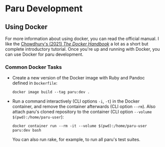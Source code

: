 # Paru Development

## Using Docker

For more information about using docker, you can read the official manual. I
like the [Chowdhury's (2021) *The Docker
Handbook*](https://www.freecodecamp.org/news/the-docker-handbook/) a lot as a short but
complete introductory tutorial. Once you're up and running with Docker, you
can use Docker for paru development.

### Common Docker Tasks

- Create a new version of the Docker image with Ruby and Pandoc defined in
  `Dockerfile`:

  ```{.bash}
  docker image build --tag paru:dev .
  ```

- Run a command interactively (CLI options `-i`, `-t`) in the Docker container, and remove the container afterwards
  (CLI option `--rm`). Also attach paru's cloned repository to the container
  (CLI option `--volume $(pwd):/home/paru-user`):

  ```{.bash}
  docker container run --rm -it --volume $(pwd):/home/paru-user paru:dev bash
  ```

  You can also run rake, for example, to run all paru's test suites.
